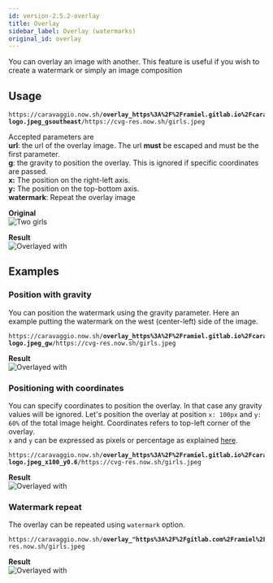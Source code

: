 ```yaml
---
id: version-2.5.2-overlay
title: Overlay
sidebar_label: Overlay (watermarks)
original_id: overlay
---
```


You can overlay an image with another. This feature is useful if you wish to create a watermark or simply
an image composition

## Usage

<pre><code class="hljs css html" data-preview>https://caravaggio.now.sh/<strong>overlay_https%3A%2F%2Framiel.gitlab.io%2Fcaravaggio%2Fimg%2Fcaravaggio-logo.jpeg_gsoutheast</strong>/https://cvg-res.now.sh/girls.jpeg</code></pre>

Accepted parameters are    
**url**: the url of the overlay image. The url **must** be escaped and must be the first parameter.    
**g**: the gravity to position the overlay. This is ignored if specific coordinates are passed.     
**x:** The position on the right-left axis.    
**y:** The position on the top-bottom axis.    
**watermark**: Repeat the overlay image

**Original**   
![Two girls](assets/example/girls_small.jpeg)

**Result**     
![Overlayed with](assets/example/overlay.jpeg)

## Examples

### Position with gravity

You can position the watermark using the gravity parameter. Here an example putting the watermark on the west (center-left) side of the image.

<pre><code class="hljs css html" data-preview>https://caravaggio.now.sh/<strong>overlay_https%3A%2F%2Framiel.gitlab.io%2Fcaravaggio%2Fimg%2Fcaravaggio-logo.jpeg_gw</strong>/https://cvg-res.now.sh/girls.jpeg</code></pre>

**Result**     
![Overlayed with](assets/example/overlay-west.jpeg)


### Positioning with coordinates

You can specify coordinates to position the overlay. In that case any gravity values will be ignored. Let's position the overlay at position `x: 100px` and `y: 60%` of the total image height. Coordinates refers to top-left corner of the overlay.    
`x` and `y` can be expressed as pixels or percentage as explained [here](resize.html#sizes).

<pre><code class="hljs css html" data-preview>https://caravaggio.now.sh/<strong>overlay_https%3A%2F%2Framiel.gitlab.io%2Fcaravaggio%2Fimg%2Fcaravaggio-logo.jpeg_x100_y0.6</strong>/https://cvg-res.now.sh/girls.jpeg</code></pre>

**Result**     
![Overlayed with](assets/example/overlay-coords.jpeg)

### Watermark repeat

The overlay can be repeated using `watermark` option.

<pre><code class="hljs css html" data-preview>https://caravaggio.now.sh/<strong>overlay_"https%3A%2F%2Fgitlab.com%2Framiel%2Fcaravaggio%2Fraw%2Fmaster%2Fwebsite%2Fstatic%2Fimg%2Foverlay.png%3Finline%3Dfalse"_watermark</strong>/https://cvg-res.now.sh/girls.jpeg</code></pre>

**Result**     
![Overlayed with](assets/example/overlay-watermark.jpeg)
